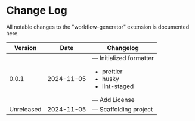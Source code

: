 # Change Log

All notable changes to the "workflow-generator" extension is documented here.

| Version    | Date       | Changelog                                                                                                      |
| ---------- | ---------- | -------------------------------------------------------------------------------------------------------------- |
| 0.0.1      | 2024-11-05 | &mdash; Initialized formatter <ul><li>prettier</li><li>husky</li><li>lint-staged</li></ul> &mdash; Add License |
| Unreleased | 2024-11-05 | &mdash; Scaffolding project                                                                                    |
